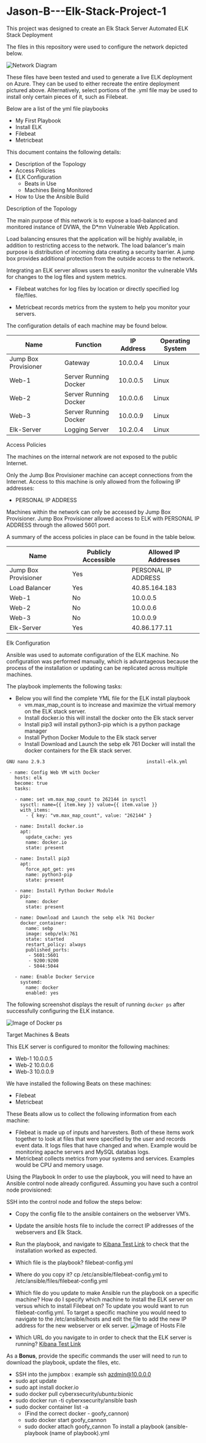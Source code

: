 # Jason-B---Elk-Stack-Project-1
This project was designed to create an Elk Stack Server
Automated ELK Stack Deployment

The files in this repository were used to configure the network depicted below.

![Network Diagram](https://raw.githubusercontent.com/JBorso/Jason-B---Elk-Stack-Project-1/main/Diagrams/DiagramNetworkProject.png?token=ASHI4YCTUJ7TACAV6FMN3PDAXPGAA)

These files have been tested and used to generate a live ELK deployment on Azure. They can be used to either recreate the entire deployment pictured above. Alternatively, select portions of the .yml file may be used to install only certain pieces of it, such as Filebeat.

Below are a list of the yml file playbooks
  - My First Playbook
  - Install ELK
  - Filebeat
  - Metricbeat

This document contains the following details:
- Description of the Topology
- Access Policies
- ELK Configuration
  - Beats in Use
  - Machines Being Monitored
- How to Use the Ansible Build


Description of the Topology

The main purpose of this network is to expose a load-balanced and monitored instance of DVWA, the D*mn Vulnerable Web Application.

Load balancing ensures that the application will be highly available, in addition to restricting access to the network. The load balancer's main purpose is distribution of incoming data creating a security barrier. A jump box provides additional protection from the outside access to the network.

Integrating an ELK server allows users to easily monitor the vulnerable VMs for changes to the log files and system metrics.

- Filebeat watches for log files by location or directly specified log file/files.

- Metricbeat records metrics from the system to help you monitor your servers.


The configuration details of each machine may be found below.

| Name       | Function                          | IP Address | Operating System |
|---------------|----------------------------------|----------------|--------------------------|
| Jump Box Provisioner | Gateway      | 10.0.0.4      | Linux |
| Web-1       | Server Running Docker | 10.0.0.5      | Linux |
| Web-2       | Server Running Docker | 10.0.0.6      | Linux |
| Web-3       | Server Running Docker | 10.0.0.9      | Linux |
| Elk-Server | Logging Server              | 10.2.0.4      | Linux |


Access Policies

The machines on the internal network are not exposed to the public Internet. 

Only the Jump Box Provisioner machine can accept connections from the Internet. Access to this machine is only allowed from the following IP addresses:
- PERSONAL IP ADDRESS

Machines within the network can only be accessed by Jump Box Provisioner.
Jump Box Provisioner allowed access to ELK with PERSONAL IP ADDRESS through the allowed 5601 port.

A summary of the access policies in place can be found in the table below.

| Name                           | Publicly Accessible | Allowed IP Addresses        |
|-------------------------------|---------------------------|-------------------------------------|
| Jump Box Provisioner | Yes                         | PERSONAL IP ADDRESS  |
| Load Balancer             | Yes                         | 40.85.164.183                     |
| Web-1                          | No                          | 10.0.0.5                               |
| Web-2                          | No                          | 10.0.0.6                               |
| Web-3                          | No                          | 10.0.0.9                               |
| Elk-Server                    | Yes                         | 40.86.177.11                       |

Elk Configuration

Ansible was used to automate configuration of the ELK machine. No configuration was performed manually, which is advantageous because the process of the installation or updating can be replicated across multiple machines.

The playbook implements the following tasks:
- Below you will find the complete YML file for the ELK install playbook
  - vm.max_map_count is to increase and maximize the virtual memory on the ELK stack server.
  - Install docker.io this will install the docker onto the Elk stack server
  - Install pip3 will install python3-pip which is a python package manager
  - Install Python Docker Module to the Elk stack server
  - Install Download and Launch the sebp elk 761 Docker will install the docker containers for the Elk stack server.


``
  GNU nano 2.9.3                                     install-elk.yml               
``
 ```
  - name: Config Web VM with Docker
    hosts: elk
    become: true
    tasks:

    - name: set vm.max_map_count to 262144 in sysctl
      sysctl: name={{ item.key }} value={{ item.value }}
      with_items:
        - { key: "vm.max_map_count", value: "262144" }

    - name: Install docker.io
      apt:
        update_cache: yes
        name: docker.io
        state: present

    - name: Install pip3
      apt:
        force_apt_get: yes
        name: python3-pip
        state: present

    - name: Install Python Docker Module
      pip:
        name: docker
        state: present

    - name: Download and Launch the sebp elk 761 Docker
      docker_container:
        name: sebp
        image: sebp/elk:761
        state: started
        restart_policy: always
        published_ports:
         - 5601:5601
         - 9200:9200
         - 5044:5044
         
    - name: Enable Docker Service
      systemd:
        name: docker
        enabled: yes
```

The following screenshot displays the result of running `docker ps` after successfully configuring the ELK instance.

![Image of Docker ps](https://raw.githubusercontent.com/JBorso/Jason-B---Elk-Stack-Project-1/main/Diagrams/dockerps.PNG?token=ASHI4YA3TSCKXW5MZHEVG7LAXPGTU "Docker ps")

Target Machines & Beats

This ELK server is configured to monitor the following machines:
- Web-1 10.0.0.5
- Web-2 10.0.0.6
- Web-3 10.0.0.9

We have installed the following Beats on these machines:
- Filebeat
- Metricbeat

These Beats allow us to collect the following information from each machine:
- Filebeat is made up of inputs and harvesters. Both of these items work together to look at files that were specified by the user and records event data. It logs files that have changed and when. Example would be monitoring apache servers and MySQL databas logs.
- Metricbeat collects metrics from your systems and services. Examples would be CPU and memory usage.

Using the Playbook
In order to use the playbook, you will need to have an Ansible control node already configured. Assuming you have such a control node provisioned: 

SSH into the control node and follow the steps below:
- Copy the config file to the ansible containers on the webserver VM’s.
- Update the ansible hosts file to include the correct IP addresses of the webservers and Elk Stack.
- Run the playbook, and navigate to [Kibana Test Link](http://[your.VM.IP]:5601/app/kibana) to check that the installation worked as expected.

- Which file is the playbook? filebeat-config.yml
- Where do you copy it? cp /etc/ansible/filebeat-config.yml to /etc/ansible/files/filebeat-config.yml

- Which file do you update to make Ansible run the playbook on a specific machine? How do I specify which machine to install the ELK server on versus which to install Filebeat on? To update you would want to run filebeat-config.yml. To target a specific machine you would need to navigate to the /etc/ansible/hosts and edit the file to add the new IP address for the new webserver or elk server. 
![Image of Hosts File](https://raw.githubusercontent.com/JBorso/Jason-B---Elk-Stack-Project-1/main/Diagrams/Hosts_File_Example.PNG?token=ASHI4YDFTCN63KPKMXL7MC3AXPGVO "Hosts File Example")

- Which URL do you navigate to in order to check that the ELK server is running?
[Kibana Test Link](http://[your.VM.IP]:5601/app/kibana)

As a **Bonus**, provide the specific commands the user will need to run to download the playbook, update the files, etc.

- SSH into the jumpbox : example ssh azdmin@10.0.0.0
- sudo apt update
- sudo apt install docker.io
- sudo docker pull cyberxsecurity/ubuntu:bionic
- sudo docker run -ti cyberxsecurity/ansible bash
- sudo docker container list -a
  - (Find the correct docker - goofy_cannon)
  - sudo docker start goofy_cannon
  - sudo docker attach goofy_cannon
To install a playbook (ansible-playbook (name of playbook).yml

